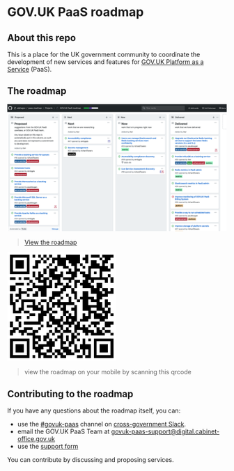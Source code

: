 # GOV.UK PaaS roadmap

## About this repo

This is a place for the UK government community to coordinate the development
of new services and features for [GOV.UK Platform as a Service](https://www.cloud.service.gov.uk) (PaaS).

## The roadmap
[![roadmap](roadmap-large.png)](https://github.com/alphagov/paas-roadmap/projects/1?fullscreen=true)

> [View the roadmap](https://github.com/alphagov/paas-roadmap/projects/1?fullscreen=true)

[![paas roadmap qrcode](roadmap-qrcode.png)](https://github.com/alphagov/paas-roadmap/projects/1?fullscreen=true)

> view the roadmap on your mobile by scanning this qrcode

## Contributing to the roadmap 

If you have any questions about the roadmap itself, you can:
- use the [#govuk-paas](https://ukgovernmentdigital.slack.com/messages/C33SAH4GJ) channel on [cross-government Slack](https://ukgovernmentdigital.slack.com/).
- email the GOV.UK PaaS Team at govuk-paas-support@digital.cabinet-office.gov.uk
- use the [support form](https://www.cloud.service.gov.uk/support/find-out-more)


You can contribute by discussing and proposing services.

